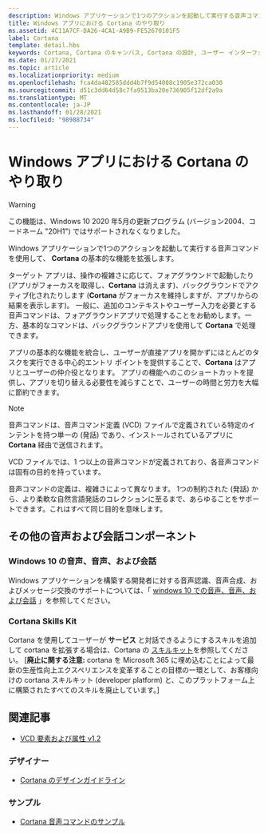 ```yaml
---
description: Windows アプリケーションで1つのアクションを起動して実行する音声コマンドを使用して、 **Cortana** の基本的な機能を拡張します。
title: Windows アプリにおける Cortana のやり取り
ms.assetid: 4C11A7CF-DA26-4CA1-A9B9-FE52670101F5
label: Cortana
template: detail.hbs
keywords: Cortana, Cortana のキャンバス, Cortana の設計, ユーザー インターフェイス, 音声コマンド, VCD
ms.date: 01/27/2021
ms.topic: article
ms.localizationpriority: medium
ms.openlocfilehash: fca4da482585ddd4b7f9d54008c1905e372ca030
ms.sourcegitcommit: d51c3dd64d58c7fa9513ba20e736905f12df2a9a
ms.translationtype: MT
ms.contentlocale: ja-JP
ms.lasthandoff: 01/28/2021
ms.locfileid: "98988734"
---
```

# <a name="cortana-interactions-in-windows-apps"></a>Windows アプリにおける Cortana のやり取り

>[!WARNING]
> この機能は、Windows 10 2020 年5月の更新プログラム (バージョン2004、コードネーム "20H1") ではサポートされなくなりました。

Windows アプリケーションで1つのアクションを起動して実行する音声コマンドを使用して、 **Cortana** の基本的な機能を拡張します。

ターゲット アプリは、操作の複雑さに応じて、フォアグラウンドで起動したり (アプリがフォーカスを取得し、**Cortana** は消えます)、バックグラウンドでアクティブ化されたりします (**Cortana** がフォーカスを維持しますが、アプリからの結果を表示します)。 一般に、追加のコンテキストやユーザー入力を必要とする音声コマンドは、フォアグラウンドアプリで処理することをお勧めします。一方、基本的なコマンドは、バックグラウンドアプリを使用して **Cortana** で処理できます。 

アプリの基本的な機能を統合し、ユーザーが直接アプリを開かずにほとんどのタスクを実行できる中心的エントリ ポイントを提供することで、**Cortana** はアプリとユーザーの仲介役となります。 アプリの機能へのこのショートカットを提供し、アプリを切り替える必要性を減らすことで、ユーザーの時間と労力を大幅に節約できます。

> [!NOTE]
> 音声コマンドは、音声コマンド定義 (VCD) ファイルで定義されている特定のインテントを持つ単一の (発話) であり、インストールされているアプリに **Cortana** 経由で送信されます。
>
> VCD ファイルでは、1 つ以上の音声コマンドが定義されており、各音声コマンドは固有の目的を持っています。
>
> 音声コマンドの定義は、複雑さによって異なります。 1つの制約された (発話) から、より柔軟な自然言語発話のコレクションに至るまで、あらゆることをサポートできます。これはすべて同じ目的を意味します。

## <a name="other-speech-and-conversation-components"></a>その他の音声および会話コンポーネント

### <a name="speech-voice-and-conversation-in-windows-10"></a>Windows 10 の音声、音声、および会話

Windows アプリケーションを構築する開発者に対する音声認識、音声合成、およびメッセージ交換のサポートについては、「 [windows 10 での音声、音声、および会話](/windows/apps/speech) 」を参照してください。

### <a name="cortana-skills-kit"></a>Cortana Skills Kit

Cortana を使用してユーザーが **サービス** と対話できるようにするスキルを追加して cortana を拡張する場合は、Cortana の [スキルキット](/cortana/skills/)を参照してください。 [**廃止に関する注意:** cortana を Microsoft 365 に埋め込むことによって最新の生産性向上エクスペリエンスを変革することの目標の一環として、お客様向けの cortana スキルキット (developer platform) と、このプラットフォーム上に構築されたすべてのスキルを廃止しています。]

## <a name="related-articles"></a>関連記事

* [VCD 要素および属性 v1.2](/uwp/schemas/voicecommands/voice-command-elements-and-attributes-1-2)

### <a name="designers"></a>デザイナー

* [Cortana のデザインガイドライン](cortana-design-guidelines.md)

### <a name="samples"></a>サンプル

* [Cortana 音声コマンドのサンプル](https://go.microsoft.com/fwlink/p/?LinkID=619899)
